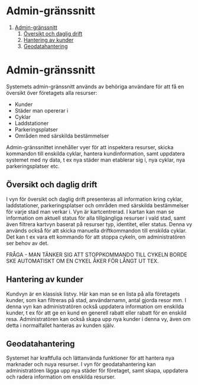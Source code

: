 
# Admin-gränssnitt

1.  [Admin-gränssnitt](#org8a596ce)
    1.  [Översikt och daglig drift](#org2ecd51a)
    2.  [Hantering av kunder](#org34ef10e)
    3.  [Geodatahantering](#org0002f6b)

<a id="org8a596ce"></a>

# Admin-gränssnitt

Systemets admin-gränssnitt används av behöriga användare för att få en översikt över företagets alla resurser:

- Kunder
- Städer man opererar i
- Cyklar
- Laddstationer
- Parkeringsplatser
- Områden med särskilda bestämmelser

Admin-gränssnittet innehåller vyer för att inspektera resurser, skicka kommandon till enskilda cyklar, hantera kundinformation, samt uppdatera systemet med ny data, t ex nya städer man etablerar sig i, nya cyklar, nya parkeringsplatser etc.

<a id="org2ecd51a"></a>

## Översikt och daglig drift

I vyn för översikt och daglig drift presenteras all information kring cyklar, laddstationer, parkeringsplatser och områden med särskilda bestämmelser för varje stad man verkar i. Vyn är kartcentrerad. I kartan kan man se information om aktuell status för alla tillgängliga resurser i vald stad, samt även filtrera kartvyn baserat på resurser typ, identitet, eller status. Denna vy används också för att skicka manuella driftkommandon till enskilda cyklar. Det kan t ex vara ett kommando för att stoppa cykeln, om administratören ser behov av det.

FRÅGA - MAN TÄNKER SIG ATT STOPPKOMMANDO TILL CYKELN BORDE SKE AUTOMATISKT OM EN CYKEL ÅKER FÖR LÅNGT UT TEX.

<a id="org34ef10e"></a>

## Hantering av kunder

Kundvyn är en klassisk listvy. Här kan man se en lista på alla företagets kunder, som kan filtreras på stad, användarnamn, antal gjorda resor mm. I denna vyn kan administratören också uppdatera information om enskilda kunder, t ex för att ge en kund en generell rabatt eller rabatt för en enskild resa. Administratören kan också skapa upp nya kunder i denna vy, även om detta i normalfallet hanteras av kunden själv.


<a id="org0002f6b"></a>

## Geodatahantering

Systemet har kraftfulla och lättanvända funktioner för att hantera nya marknader och nuya resurser. I vyn för geodatahantering kan administratören lägga upp nya städer för företaget, samt skapa, uppdatera och radera information om enskilda resurser. 


